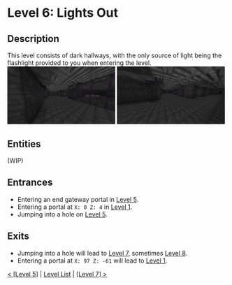 # Level 6: Lights Out

## Description
This level consists of dark hallways, with the only source of light being the flashlight provided to you when entering the level.
<img src="./img/Level_6_0.png" width="49%" />
<img src="./img/Level_6_1.png" width="49%"/>

## Entities
(WIP)

## Entrances
* Entering an end gateway portal in <a href="./Level_5.md">Level 5</a>.
* Entering a portal at `X: 0 Z: 4` in <a href="./Level_1.md">Level 1</a>.
* Jumping into a hole on <a href="./Level_5.md">Level 5</a>.

## Exits
* Jumping into a hole will lead to <a href="./Level_7.md">Level 7</a>, sometimes <a href="./Level_8.md">Level 8</a>.
* Entering a portal at `X: 97 Z: -61` will lead to <a href="./Level_1.md">Level 1</a>.

<a href="./Level_5.md">< [Level 5]</a> | <a href="./Levels.md">Level List</a> | <a href="./Level_7.md">[Level 7] ></a>